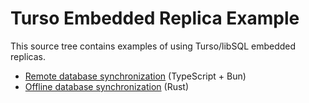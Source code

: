 # Turso Embedded Replica Example

This source tree contains examples of using Turso/libSQL embedded replicas.

* [Remote database synchronization](remote-sync) (TypeScript + Bun)
* [Offline database synchronization](offline-sync) (Rust)
